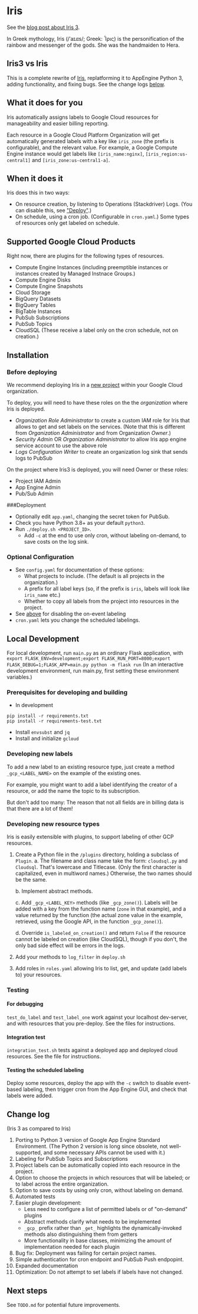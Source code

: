 # Iris
See the [blog post about Iris 3](https://blog.doit-intl.com/iris-3-automatic-labeling-for-cost-control-7451b480ee13?source=friends_link&sk=b934039e5dc35c9d5e377b6a15fb6381).

In Greek mythology, Iris (/ˈaɪɹɪs/; Greek: Ἶρις) is the personification of the rainbow and messenger of the gods. 
She was the handmaiden to Hera.

## Iris3 vs Iris

This is a complete rewrite of [Iris](https://github.com/doitintl/iris), replatforming it to AppEngine Python 3, 
adding functionality, and fixing bugs. See the change logs [below](#change-log).

## What it does for you

Iris automatically assigns labels to Google Cloud resources for manageability and easier billing reporting. 

Each resource in a Google Cloud Platform Organization will get automatically generated labels
with a key like `iris_zone` (the prefix is configurable), and the relevant value.
For example, a Google Compute Engine instance would get labels like
`[iris_name:nginx]`, `[iris_region:us-central1]` and `[iris_zone:us-central1-a]`.

## When it does it
Iris does this in two ways:
* On resource creation, by listening to Operations (Stackdriver) Logs. 
(You can disable this, see ["Deploy"](#deploy).)
* On schedule, using a cron job. (Configurable in `cron.yaml`.) 
Some types of resources only get labeled on schedule.

## Supported Google Cloud Products

Right now, there are plugins for the following types of resources.
* Compute Engine Instances (including  preemptible instances or instances created by Managed Instnace Groups.)
* Compute Engine Disks
* Compute Engine Snapshots
* Cloud Storage
* BigQuery Datasets
* BigQuery Tables
* BigTable Instances
* PubSub Subscriptions
* PubSub Topics
* CloudSQL (These receive a label only on the cron schedule, not on creation.)

## Installation
### Before deploying
We recommend deploying Iris in a
[new project](https://cloud.google.com/resource-manager/docs/creating-managing-projects#creating_a_project)
within your Google Cloud organization. 

To deploy, you will need to have these roles on the the *organization* where Iris is deployed.
* *Organization Role Administrator* to create a custom IAM role for Iris that allows to get and set labels on the services.
   (Note that this is different from *Organization Administrator* and from Organization *Owner*.)
 * *Security Admin* OR *Organization Administrator*  to allow Iris app engine service account to use the above role
 * *Logs Configuration Writer* to create an organization log sink that sends logs to PubSub

On the project where Iris3 is deployed, you will need Owner or these roles:
 * Project IAM Admin
 * App Engine Admin 
 * Pub/Sub Admin


###Deployment
* Optionally edit `app.yaml`, changing the secret token for PubSub.
* Check you have Python 3.8+ as your default `python3`.
* Run `./deploy.sh <PROJECT_ID>`. 
   * Add `-c` at the end to use only cron, without labeling on-demand, to save costs on the log sink.

### Optional Configuration

* See  `config.yaml` for documentation of these options:
  - What projects to include. (The default is all projects in the organization.)
  - A prefix for all label keys (so, if the prefix is `iris`, labels will look like `iris_name` etc.)
  - Whether to copy all labels from the project into resources in the project.
* See [above](#deploy) for disabling the on-event labeling
* `cron.yaml` lets you change the scheduled labelings.

## Local Development
For local development, run `main.py` as an ordinary Flask application, with
`export FLASK_ENV=development;export FLASK_RUN_PORT=8000;export FLASK_DEBUG=1;FLASK_APP=main.py python -m flask run`
(In an interactive development environment, run main.py, first setting these environment variables.)
### Prerequisites for developing and building
* In development
```
pip install -r requirements.txt
pip install -r requirements-test.txt
```
* Install `envsubst` and `jq`
* Install and initialize `gcloud`

### Developing new labels

To add a new label to an existing resource type, just create 
a method `_gcp_<LABEL_NAME>` on the example of the existing ones.

For example, you might want to add a label identifying
the creator of a resource, or add the name the topic to its
subscription.

But don't add too many: The reason that not all
fields are in billing data is that there are a lot of them!

### Developing new resource types

Iris is easily extensible with plugins, to support labeling of other GCP resources. 

1. Create a Python file in the `/plugins` directory, holding a subclass of `Plugin`. 
    a. The filename and class name take the form: `cloudsql.py` and `Cloudsql`.
    That's lowercase and Titlecase. (Only the first character is capitalized, even in multiword names.)
    Otherwise, the two names should be the same.

    b. Implement abstract methods. 
    
    c. Add `_gcp_<LABEL_KEY>` methods (like `_gcp_zone()`). Labels will be 
    added with a key from the function name (`zone` in that example),
    and a value returned by the function (the actual zone value in the example, 
    retrieved, using the Google API, in the function `_gcp_zone()`).

    d. Override `is_labeled_on_creation()` and return `False` if the
    resource cannot be labeled on creation (like CloudSQL), though 
    if you don't, the only bad side effect will be errors in the logs.

2. Add your methods to `log_filter` in `deploy.sh` 
3. Add roles in `roles.yaml` allowing Iris to list, get, and 
update (add labels to) your resources.

### Testing

#### For debugging 
`test_do_label` and `test_label_one` work against your localhost dev-server, and 
with resources that you pre-deploy. See the files for instructions.

####  Integration test
`integration_test.sh` tests against a deployed app and deployed cloud resources.
See the file for instructions.

#### Testing the scheduled labeling
Deploy some resources, deploy  the app with the `-c` switch  to disable event-based labeling,
then trigger cron from the App Engine GUI, and check that labels were added. 

## Change log 
(Iris 3 as compared to Iris)
1. Porting to Python 3 version of Google App Engine Standard Environment. 
(The Python 2 version is long since obsolete, not well-supported, and some necessary
APIs cannot be used with it.)
1. Labeling for PubSub Topics and Subscriptions
1. Project labels can be automatically copied into each resource in the project.
1. Option to choose the projects in which resources that will be labeled;
or to label across the entire organization.
1. Option to save costs by using only cron, without labeling on demand.
1. Automated tests
1. Easier plugin development: 
    * Less need to configure a list of permitted labels or of "on-demand" plugins
    * Abstract methods clarify what needs to be implemented
    * `_gcp_` prefix rather than `_get_` highlights the dynamically-invoked 
    methods also distinguishing them from getters
    * More functionality in base classes, minimizing the amount of implementation needed
    for each plugin
1. Bug fix: Deployment was failing for certain project names.
1. Simple authentication for cron endpoint and PubSub Push endpopint.
1. Expanded documentation
1. Optimization: Do not attempt to set labels if labels have not changed.

## Next steps
See `TODO.md` for potential future improvements.
